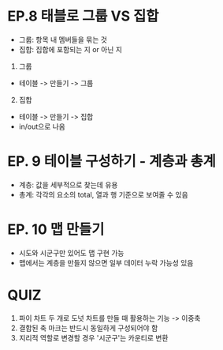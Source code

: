 # EP.8 태블로 그룹 VS 집합
- 그룹: 항목 내 멤버들을 묶는 것
- 집합: 집합에 포함되는 지 or 아닌 지 

1. 그룹 
- 테이블 -> 만들기 -> 그룹 

2. 집합
- 테이블 -> 만들기 -> 집합
- in/out으로 나옴

# EP. 9 테이블 구성하기 - 계층과 총계
- 계층: 값을 세부적으로 찾는데 유용
- 총계: 각각의 요소의 total, 열과 행 기준으로 보여줄 수 있음

# EP. 10 맵 만들기
- 시도와 시군구만 있어도 맵 구현 가능
- 맵에서는 계층을 만들지 않으면 일부 데이터 누락 가능성 있음 

# QUIZ
1. 파이 차트 두 개로 도넛 차트를 만들 때 활용하는 기능
-> 이중축
2. 결합된 축 마크는 반드시 동일하게 구성되어야 함
3. 지리적 역할로 변경할 경우 '시군구'는 카운티로 변환
